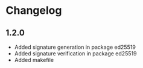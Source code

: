 # Changelog

## 1.2.0

- Added signature generation in package ed25519
- Added signature verification in package ed25519
- Added makefile
